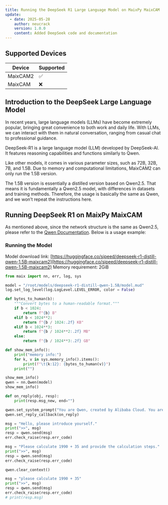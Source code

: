```yaml
---
title: Running the DeepSeek R1 Large Language Model on MaixPy MaixCAM
update:
  - date: 2025-05-28
    author: neucrack
    version: 1.0.0
    content: Added DeepSeek code and documentation
---
```


## Supported Devices

| Device   | Supported |
| -------- | --------- |
| MaixCAM2 | ✅         |
| MaixCAM  | ❌         |

## Introduction to the DeepSeek Large Language Model

In recent years, large language models (LLMs) have become extremely popular, bringing great convenience to both work and daily life. With LLMs, we can interact with them in natural conversation, ranging from casual chat to professional guidance.

DeepSeek-R1 is a large language model (LLM) developed by DeepSeek-AI. It features reasoning capabilities and functions similarly to Qwen.

Like other models, it comes in various parameter sizes, such as 72B, 32B, 7B, and 1.5B. Due to memory and computational limitations, MaixCAM2 can only run the 1.5B version.

The 1.5B version is essentially a distilled version based on Qwen2.5. That means it is fundamentally a Qwen2.5 model, with differences in datasets and training methods. Therefore, the usage is basically the same as Qwen, and we won’t repeat the instructions here.

## Running DeepSeek R1 on MaixPy MaixCAM

As mentioned above, since the network structure is the same as Qwen2.5, please refer to the [Qwen Documentation](./llm_qwen.md). Below is a usage example:

### Running the Model

Model download link: [https://huggingface.co/sipeed/deepseek-r1-distill-qwen-1.5B-maixcam2](https://huggingface.co/sipeed/deepseek-r1-distill-qwen-1.5B-maixcam2)
Memory requirement: 2GiB

```python
from maix import nn, err, log, sys

model = "/root/models/deepseek-r1-distill-qwen-1.5B/model.mud"
log.set_log_level(log.LogLevel.LEVEL_ERROR, color = False)

def bytes_to_human(b):
    """Convert bytes to a human-readable format."""
    if b < 1024:
        return f"{b} B"
    elif b < 1024**2:
        return f"{b / 1024:.2f} KB"
    elif b < 1024**3:
        return f"{b / 1024**2:.2f} MB"
    else:
        return f"{b / 1024**3:.2f} GB"

def show_mem_info():
    print("memory info:")
    for k, v in sys.memory_info().items():
        print(f"\t{k:12}: {bytes_to_human(v)}")
    print("")

show_mem_info()
qwen = nn.Qwen(model)
show_mem_info()

def on_reply(obj, resp):
    print(resp.msg_new, end="")

qwen.set_system_prompt("You are Qwen, created by Alibaba Cloud. You are a helpful assistant.")
qwen.set_reply_callback(on_reply)

msg = "Hello, please introduce yourself."
print(">>", msg)
resp = qwen.send(msg)
err.check_raise(resp.err_code)

msg = "Please calculate 1990 + 35 and provide the calculation steps."
print(">>", msg)
resp = qwen.send(msg)
err.check_raise(resp.err_code)

qwen.clear_context()

msg = "please calculate 1990 + 35"
print(">>", msg)
resp = qwen.send(msg)
err.check_raise(resp.err_code)
# print(resp.msg)
```

